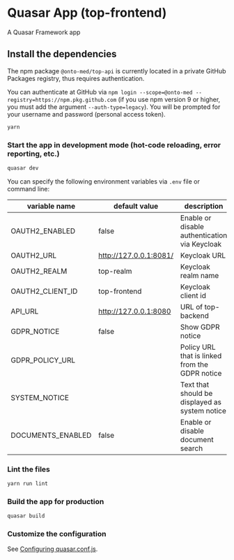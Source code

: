 # Quasar App (top-frontend)

A Quasar Framework app

## Install the dependencies
The npm package `@onto-med/top-api` is currently located in a private GitHub Packages registry, thus requires authentication.

You can authenticate at GitHub via `npm login --scope=@onto-med --registry=https://npm.pkg.github.com` (if you use npm version 9 or higher, you must add the argument `--auth-type=legacy`).
You will be prompted for your username and password (personal access token).

```bash
yarn
```

### Start the app in development mode (hot-code reloading, error reporting, etc.)
```bash
quasar dev
```

You can specify the following environment variables via `.env` file or command line:

| variable name     | default value          | description                                    |
| ----------------- | ---------------------- | ---------------------------------------------- |
| OAUTH2_ENABLED    | false                  | Enable or disable authentication via Keycloak  |
| OAUTH2_URL        | http://127.0.0.1:8081/ | Keycloak URL                                   |
| OAUTH2_REALM      | top-realm              | Keycloak realm name                            |
| OAUTH2_CLIENT_ID  | top-frontend           | Keycloak client id                             |
| API_URL           | http://127.0.0.1:8080  | URL of top-backend                             |
| GDPR_NOTICE       | false                  | Show GDPR notice                               |
| GDPR_POLICY_URL   |                        | Policy URL that is linked from the GDPR notice |
| SYSTEM_NOTICE     |                        | Text that should be displayed as system notice |
| DOCUMENTS_ENABLED | false                  | Enable or disable document search              |

### Lint the files
```bash
yarn run lint
```

### Build the app for production
```bash
quasar build
```

### Customize the configuration
See [Configuring quasar.conf.js](https://quasar.dev/quasar-cli/quasar-conf-js).
